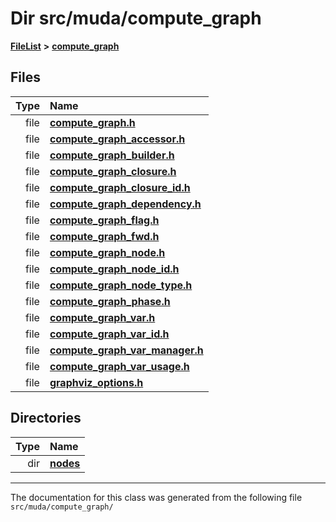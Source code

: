 

# Dir src/muda/compute\_graph



[**FileList**](files.md) **>** [**compute\_graph**](dir_b4aad8ec408afb185bc8426846668e86.md)












## Files

| Type | Name |
| ---: | :--- |
| file | [**compute\_graph.h**](compute__graph_2compute__graph_8h.md) <br> |
| file | [**compute\_graph\_accessor.h**](compute__graph__accessor_8h.md) <br> |
| file | [**compute\_graph\_builder.h**](compute__graph__builder_8h.md) <br> |
| file | [**compute\_graph\_closure.h**](compute__graph__closure_8h.md) <br> |
| file | [**compute\_graph\_closure\_id.h**](compute__graph__closure__id_8h.md) <br> |
| file | [**compute\_graph\_dependency.h**](compute__graph__dependency_8h.md) <br> |
| file | [**compute\_graph\_flag.h**](compute__graph__flag_8h.md) <br> |
| file | [**compute\_graph\_fwd.h**](compute__graph__fwd_8h.md) <br> |
| file | [**compute\_graph\_node.h**](compute__graph__node_8h.md) <br> |
| file | [**compute\_graph\_node\_id.h**](compute__graph__node__id_8h.md) <br> |
| file | [**compute\_graph\_node\_type.h**](compute__graph__node__type_8h.md) <br> |
| file | [**compute\_graph\_phase.h**](compute__graph__phase_8h.md) <br> |
| file | [**compute\_graph\_var.h**](compute__graph__var_8h.md) <br> |
| file | [**compute\_graph\_var\_id.h**](compute__graph__var__id_8h.md) <br> |
| file | [**compute\_graph\_var\_manager.h**](compute__graph__var__manager_8h.md) <br> |
| file | [**compute\_graph\_var\_usage.h**](compute__graph__var__usage_8h.md) <br> |
| file | [**graphviz\_options.h**](graphviz__options_8h.md) <br> |


## Directories

| Type | Name |
| ---: | :--- |
| dir | [**nodes**](dir_7ff8159720d09b9da5f49b4c95af33a4.md) <br> |

























































------------------------------
The documentation for this class was generated from the following file `src/muda/compute_graph/`

